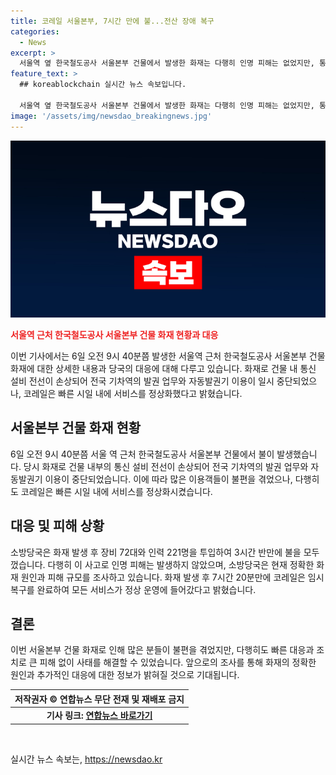 ```yaml
---
title: 코레일 서울본부, 7시간 만에 불...전산 장애 복구
categories:
  - News
excerpt: >
  서울역 옆 한국철도공사 서울본부 건물에서 발생한 화재는 다행히 인명 피해는 없었지만, 통신 설비 전선이 손상되어 전국 기차역의 발권 업무와 자동발권기 이용이 중단되는 사태가 발생했습니다. 임시 복구 후 모든 서비스가 정상화되었으며, 소방당국은 원인과 피해 규모를 조사 중입니다.
feature_text: >
  ## koreablockchain 실시간 뉴스 속보입니다.

  서울역 옆 한국철도공사 서울본부 건물에서 발생한 화재는 다행히 인명 피해는 없었지만, 통신 설비 전선이 손상되어 전국 기차역의 발권 업무와 자동발권기 이용이 중단되는 사태가 발생했습니다. 임시 복구 후 모든 서비스가 정상화되었으며, 소방당국은 원인과 피해 규모를 조사 중입니다.
image: '/assets/img/newsdao_breakingnews.jpg'
---
```


<p><img src="/assets/img/newsdao_breakingnews.jpg" alt="koreablockchain 속보" /></p>

<p><b><span style="color: #ee2323;">서울역 근처 한국철도공사 서울본부 건물 화재 현황과 대응</span></b></p>

<p>이번 기사에서는 6일 오전 9시 40분쯤 발생한 서울역 근처 한국철도공사 서울본부 건물 화재에 대한 상세한 내용과 당국의 대응에 대해 다루고 있습니다. 화재로 건물 내 통신 설비 전선이 손상되어 전국 기차역의 발권 업무와 자동발권기 이용이 일시 중단되었으나, 코레일은 빠른 시일 내에 서비스를 정상화했다고 밝혔습니다.</p>

<h2 data-ke-size="size26">서울본부 건물 화재 현황</h2>

<p data-ke-size="size16">6일 오전 9시 40분쯤 서울 역 근처 한국철도공사 서울본부 건물에서 불이 발생했습니다. 당시 화재로 건물 내부의 통신 설비 전선이 손상되어 전국 기차역의 발권 업무와 자동발권기 이용이 중단되었습니다. 이에 따라 많은 이용객들이 불편을 겪었으나, 다행히도 코레일은 빠른 시일 내에 서비스를 정상화시켰습니다.</p>

<h2 data-ke-size="size26">대응 및 피해 상황</h2>

<p data-ke-size="size16">소방당국은 화재 발생 후 장비 72대와 인력 221명을 투입하여 3시간 반만에 불을 모두 껐습니다. 다행히 이 사고로 인명 피해는 발생하지 않았으며, 소방당국은 현재 정확한 화재 원인과 피해 규모를 조사하고 있습니다. 화재 발생 후 7시간 20분만에 코레일은 임시 복구를 완료하여 모든 서비스가 정상 운영에 들어갔다고 밝혔습니다.</p>

<h2 data-ke-size="size26">결론</h2>

<p data-ke-size="size16">이번 서울본부 건물 화재로 인해 많은 분들이 불편을 겪었지만, 다행히도 빠른 대응과 조치로 큰 피해 없이 사태를 해결할 수 있었습니다. 앞으로의 조사를 통해 화재의 정확한 원인과 추가적인 대응에 대한 정보가 밝혀질 것으로 기대됩니다.</p>

<table>
    <thead>
        <tr>
            <th>저작권자 © 연합뉴스 무단 전재 및 재배포 금지</th>
        </tr>
    </thead>
    <tbody>
        <tr>
            <td style="text-align: center; height: 17px;"><b>기사 링크: <a href="https://www.yna.co.kr/view/AKR20220507001100001" target="_blank" rel="noopener">연합뉴스 바로가기</a></b></td>
        </tr>
    </tbody>
</table>

<p data-ke-size="size16">&nbsp;</p>
실시간 뉴스 속보는, <a href="https://newsdao.kr" rel="dofollow">https://newsdao.kr</a>



